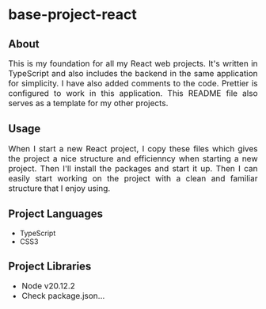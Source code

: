 <h1>base-project-react</h1>
<h2>About</h2>
<p style='font-size: 16px; text-align: justify; text-justify: inter-word;'>
  This is my foundation for all my React web projects. It's written in TypeScript
  and also includes the backend in the same application for simplicity. I have
  also added comments to the code. Prettier is configured to work in this application.
  This README file also serves as a template for my other projects.
</p>
<h2>Usage</h2>
<p style='font-size: 16px; text-align: justify; text-justify: inter-word;'>
  When I start a new React project, I copy these files which gives the project a nice
  structure and efficienncy when starting a new project. Then I'll install the packages
  and start it up. Then I can easily start working on the project with a clean and
  familiar structure that I enjoy using.
</p>
<h2>Project Languages</h2>
<ul style='font-size 16px;'>
  <li>TypeScript</li>
  <li>CSS3</li>
</ul>
<h2>Project Libraries</h2>
<ul style='font-size: 16px;'>
  <li>Node v20.12.2</li>
  <li>Check package.json...</li>
</ul>
